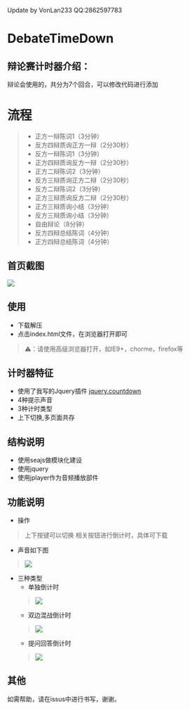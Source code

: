 Update by VonLan233
QQ:2862597783


DebateTimeDown
==============

辩论赛计时器介绍：
--------------
辩论会使用的，共分为7个回合，可以修改代码进行添加
# 	流程
>	*	正方一辩陈词1（3分钟）
>	*	反方四辩质询正方一辩（2分30秒）
>	*	反方一辩陈词1（3分钟）
>	*	正方四辩质询反方一辩（2分30秒）
>	*	正方二辩陈词2（3分钟）
>	*	反方三辩质询正方二辩（2分30秒）
>	*	反方二辩陈词2（3分钟）
>	*	正方三辩质询反方二辩（2分30秒）
>	*	正方三辩质询小结（3分钟）
>	*	反方三辩质询小结（3分钟）
>	*	自由辩论（8分钟）
>	*	反方四辩总结陈词（4分钟）
>	*	正方四辩总结陈词（4分钟）

首页截图
--------
![](https://github.com/icindy/DebateTimeDown/blob/master/screenshot/index.png)

使用
----------
*	下载解压
*	点击index.html文件，在浏览器打开即可
>	⚠：请使用高级浏览器打开，如IE9+，chorme，firefox等

计时器特征
---------------
*	使用了我写的Jquery插件 [jquery.countdown](https://github.com/icindy/jquery.countdown)
*	4种提示声音
*	3种计时类型
*	上下切换,多页面共存

结构说明
--------------
*	使用seajs做模块化建设
*	使用jquery
*	使用jplayer作为音频播放部件

功能说明
--------------
*	操作
>	上下按键可以切换
>	相关按钮进行倒计时，具体可下载
*	声音如下图
>	![](https://github.com/icindy/DebateTimeDown/blob/master/screenshot/voice.png)
*	三种类型
	*	单独倒计时
	>	![](https://github.com/icindy/DebateTimeDown/blob/master/screenshot/sigle.png)
	*	双边混战倒计时
	>	![](https://github.com/icindy/DebateTimeDown/blob/master/screenshot/dou.png)
	*	提问回答倒计时
	>	![](https://github.com/icindy/DebateTimeDown/blob/master/screenshot/tra.png)

其他
-----------
如需帮助，请在issus中进行书写，谢谢。




